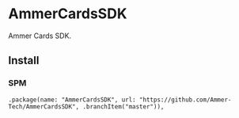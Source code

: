 # AmmerCardsSDK

Ammer Cards SDK.

## Install
### SPM

```
.package(name: "AmmerCardsSDK", url: "https://github.com/Ammer-Tech/AmmerCardsSDK", .branchItem("master")),
```
